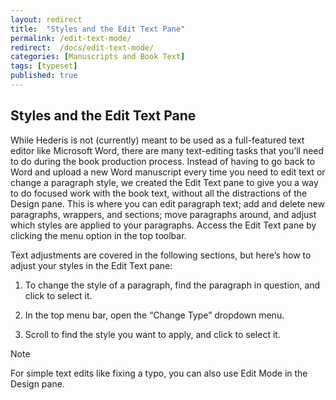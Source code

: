 ```yaml
---
layout: redirect
title:  "Styles and the Edit Text Pane"
permalink: /edit-text-mode/
redirect:  /docs/edit-text-mode/
categories: [Manuscripts and Book Text]
tags: [typeset]
published: true
---
```


<section data-type="chapter" class="hsecchapter" data-hederis-type="hsecchapter" id="edit-text-mode" data-pi-attrs="id: edit-text-mode; data-tags: typeset;" role="doc-chapter" data-tags="typeset" data-author-name=" " data-book-title=" " title="Styles and the Edit Text Pane"><h1 data-hederis-type="hblkchaptitle" class="hblkchaptitle" id="pyjZi6S7O">Styles and the Edit Text Pane</h1><p class="hblkp" data-hederis-type="hblkp" id="pC8qOWGvE">While Hederis is not (currently) meant to be used as a full-featured text editor like Microsoft Word, there are many text-editing tasks that you&#8217;ll need to do during the book production process. Instead of having to go back to Word and upload a new Word manuscript every time you need to edit text or change a paragraph style, we created the Edit Text pane to give you a way to do focused work with the book text, without all the distractions of the Design pane. This is where you can edit paragraph text; add and delete new paragraphs, wrappers, and sections; move paragraphs around, and adjust which styles are applied to your paragraphs. Access the Edit Text pane by clicking the menu option in the top toolbar.</p><p class="hblkp" data-hederis-type="hblkp" id="pwkSYrKW6">Text adjustments are covered in the following sections, but here&#8217;s how to adjust your styles in the Edit Text pane:</p><ol class="hwprnumlist" data-hederis-type="hwprnumlist" id="pMmHrSJFC"><li class="hblkoli" data-hederis-type="hblkoli" id="liJXbhPWas"><p class="hblkoli" data-hederis-type="hblklip" id="pGdW2TF95">To change the style of a paragraph, find the paragraph in question, and click to select it.</p></li><li class="hblkoli" data-hederis-type="hblkoli" id="liOGCl2Icx"><p class="hblkoli" data-hederis-type="hblklip" id="pMjfVAxnX">In the top menu bar, open the &#8220;Change Type&#8221; dropdown menu.</p></li><li class="hblkoli" data-hederis-type="hblkoli" id="lipxZPz2f2"><p class="hblkoli" data-hederis-type="hblklip" id="pv5ZIoCw7">Scroll to find the style you want to apply, and click to select it.</p></li></ol><aside class="hwprbox box" data-hederis-type="hwprbox" id="puczMzs5X" data-type="sidebar"><p class="hblktype" data-hederis-type="hblktype" id="p9N8MnjvU">Note</p><p class="hblkp" data-hederis-type="hblkp" id="p8F35VIE2">For simple text edits like fixing a typo, you can also use Edit Mode in the Design pane.</p></aside></section>